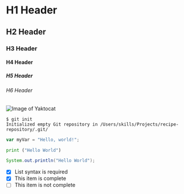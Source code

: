 # H1 Header
## H2 Header
### H3 Header
#### H4 Header
##### H5 Header
###### H6 Header

![Image of Yaktocat](https://octodex.github.com/images/yaktocat.png)

```
$ git init
Initialized empty Git repository in /Users/skills/Projects/recipe-repository/.git/
```

``` javascript
var myVar = "Hello, world!";
```


``` python
print ("Hello World")
```

``` java
System.out.println("Hello World");
```

- [x] List syntax is required
- [x] This item is complete
- [ ] This item is not complete
